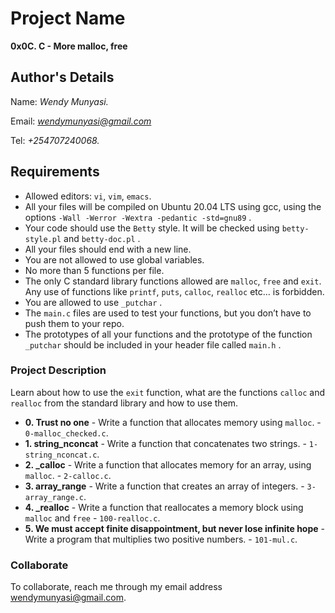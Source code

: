# Project Name
**0x0C. C - More malloc, free**

## Author's Details
Name: *Wendy Munyasi.*

Email: *wendymunyasi@gmail.com*

Tel: *+254707240068.*

##  Requirements
*   Allowed editors: `vi`, `vim`, `emacs`.
*   All your files will be compiled on Ubuntu 20.04 LTS using gcc, using the options `-Wall -Werror -Wextra -pedantic -std=gnu89` .
*   Your code should use the `Betty` style. It will be checked using `betty-style.pl` and `betty-doc.pl` .
*   All your files should end with a new line.
*   You are not allowed to use global variables.
*   No more than 5 functions per file.
*   The only C standard library functions allowed are `malloc`, `free` and `exit`. Any use of functions like `printf`, `puts`, `calloc`, `realloc` etc… is forbidden.
*   You are allowed to use `_putchar` .
*   The `main.c` files are used to test your functions, but you don’t have to push them to your repo.
*   The prototypes of all your functions and the prototype of the function `_putchar` should be included in your header file called `main.h` .


### Project Description
Learn about how to use the `exit` function, what are the functions `calloc` and `realloc` from the standard library and how to use them.

* **0. Trust no one** - Write a function that allocates memory using `malloc`. - `0-malloc_checked.c`.
* **1. string_nconcat** - Write a function that concatenates two strings. - `1-string_nconcat.c`.
* **2. _calloc** - Write a function that allocates memory for an array, using `malloc`. - `2-calloc.c`.
* **3. array_range** - Write a function that creates an array of integers. - `3-array_range.c`.
* **4. _realloc** - Write a function that reallocates a memory block using `malloc` and `free` - `100-realloc.c`.
* **5. We must accept finite disappointment, but never lose infinite hope** - Write a program that multiplies two positive numbers. - `101-mul.c`.

### Collaborate

To collaborate, reach me through my email address wendymunyasi@gmail.com.